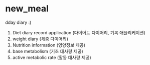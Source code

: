 # new_meal
dday diary :)

1. Diet diary record application (다이어트 다이어리, 기록 애플리케이션)
2. weight diary (체중 다이어리)
3. Nutrition information (영양정보 제공)
4. base metabolism (기초 대사량 제공)
5. active metabolic rate (활동 대사량 제공)
